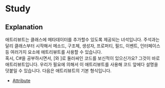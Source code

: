 # Study

## Explanation

애트리뷰트는 클래스에 메타데이터를 추가할수 있도록 제공되는 녀석입니다. 주석과는 달리 클래스부터 시작해서 메소드, 구조체, 생성자, 프로퍼티, 필드, 이벤트, 인터페이스 등 여러가지 요소에 애트리뷰트를 사용할 수 있습니다.  
혹시, C#을 공부하시면서, [와 ]로 둘러싸인 코드를 보신적이 있으신가요? 그것이 바로 애트리뷰트입니다. 우리가 필요에 의해서 이 애트리뷰트를 사용해 코드 앞에다 설명을 덧붙일 수 있습니다. 
다음은 애트리뷰트의 기본 형식입니다.

- [Attribute](../Network/Attributes/PacketIgnorePropertyAttribute.csW)